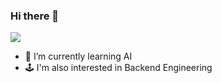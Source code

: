### Hi there 👋
<a href="mailto:exena01@gmail.com"><img src="https://img.shields.io/badge/Gmail-#EA4335?style=flat-square&logo=gmail&logoColor=white&link=mailto:exena01@gmail.com"/></a>

- 🌱 I’m currently learning AI
- 🕹️ I'm also interested in Backend Engineering 
